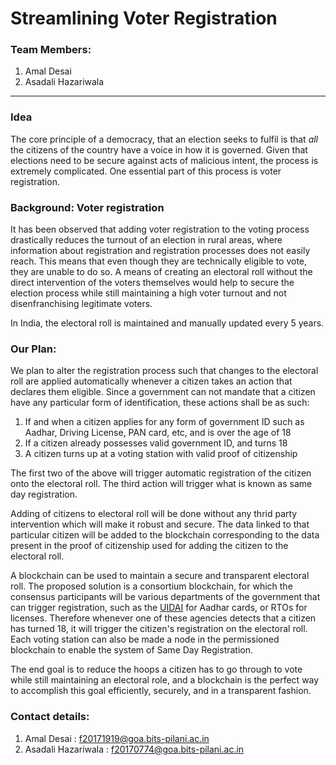 # Streamlining Voter Registration


### Team Members:
1) Amal Desai
2) Asadali Hazariwala

<hr />

### Idea

The core principle of a democracy, that an election seeks to fulfil is that _all_  the citizens of the country have a voice in how it is governed. Given that elections need to be secure against acts of malicious intent, the process is extremely complicated. One essential part of this process is voter registration. 

### Background: Voter registration

It has been observed that adding voter registration to the voting process drastically reduces the turnout of an election in rural areas, where information about registration and registration processes does not easily reach. This means that even though they are technically eligible to vote, they are unable to do so. A means of creating an electoral roll without the direct intervention of the voters themselves would help to secure the election process while still maintaining a high voter turnout and not disenfranchising legitimate voters.

In India, the electoral roll is maintained and manually updated every 5 years.

### Our Plan:
We plan to alter the registration process such that changes to the electoral roll are applied automatically whenever a citizen takes an action that declares them eligible. Since a government can not mandate that a citizen have any particular form of identification, these actions shall be as such:

1) If and when a citizen applies for any form of government ID such as Aadhar, Driving License, PAN card, etc, and is over the age of 18
2) If a citizen already possesses valid government ID, and turns 18
3) A citizen turns up at a voting station with valid proof of citizenship

The first two of the above will trigger automatic registration of the citizen onto the electoral roll. The third action will trigger what is known as same day registration. 

Adding of citizens to electoral roll will be done without any thrid party intervention which will make it robust and secure. The data linked to that particular citizen will be added to the blockchain corresponding to the data present in the proof of citizenship used for adding the citizen to the electoral roll.

A blockchain can be used to maintain a secure and transparent electoral roll. The proposed solution is a consortium blockchain, for which the consensus participants will be various departments of the government that can trigger registration, such as the [UIDAI](https://uidai.gov.in/) for Aadhar cards, or RTOs for licenses. Therefore whenever one of these agencies detects that a citizen has turned 18, it will trigger the citizen's registration on the electoral roll. Each voting station can also be made a node in the permissioned blockchain to enable the system of Same Day Registration.

The end goal is to reduce the hoops a citizen has to go through to vote while still maintaining an electoral role, and a blockchain is the perfect way to accomplish this goal efficiently, securely, and in a transparent fashion.


### Contact details:
1) Amal Desai : f20171919@goa.bits-pilani.ac.in
2) Asadali Hazariwala : f20170774@goa.bits-pilani.ac.in
